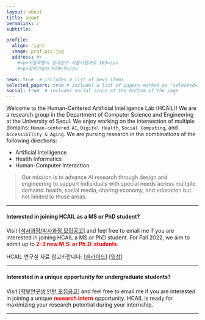 ```yaml
---
layout: about
title: about
permalink: /
subtitle:

profile:
  align: right
  image: prof_pic.jpg
  address: #>
    #<p>서울특별시 동대문구 서울시립대로 163</p>
    #<p>정보기술관 B109호</p>

news: true  # includes a list of news items
selected_papers: true # includes a list of papers marked as "selected={true}"
social: true  # includes social icons at the bottom of the page
---
```


Welcome to the Human-Centered Artificial Intelligence Lab (HCAIL)!
We are a research group
in the Department of Computer Science and Engineering
at the University of
Seoul.
We enjoy working on the intersection of multiple domains:
`Human-centered AI`, `Digital Health`, `Social Computing`,
and `Accessibility & Aging`.
We are pursing research in the combinations of the following directions:
<ul>
<li>Artificial Intelligence</li>
<li>Health Informatics</li>
<li>Human-Computer Interaction</li>
</ul>

<blockquote>
Our mission is
to advance AI research through design and engineering
to support individuals with special needs
across multiple domains:
health, social media, sharing economy, and education but not limited to those areas.
</blockquote>

---

#### Interested in joining HCAIL as a MS or PhD student?
Visit \[[석사과정/박사과정 모집공고](https://docs.google.com/document/d/1QBoU-sR9mJZtyt9OZu044fdfuqe6Dxk1eTOvr0gviyk/edit?usp=sharing)\] and feel free to email me if you are interested in joining HCAIL a MS.or PhD student. For Fall 2022, we aim to admit up to <font color="red"><b>2-3 new M.S. or Ph.D. students</b></font>.

HCAIL 연구실 자료 참고바랍니다:
\[[슬라이드](https://docs.google.com/presentation/d/1dLdkG51tykdBF7ljAPTrbqyBCR6B3QKO6wicJYrEzJg/edit#slide=id.p)\]
\[[영상](https://youtu.be/InN5-mk6TrU)\]

---

#### Interested in a unique opportunity for undergraduate students?
Visit \[[학부연구생 인턴 모집공고](https://docs.google.com/document/d/1QBoU-sR9mJZtyt9OZu044fdfuqe6Dxk1eTOvr0gviyk/edit?usp=sharing)\]  and feel free to email me if you are interested in joining a unique <font color="red"><b>research intern</b></font> opportunity.
HCAIL is ready for maximizing your research potential during your internship.

---
